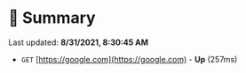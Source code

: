 # 📖 Summary
Last updated: **8/31/2021, 8:30:45 AM**

- `GET` [https://google.com](https://google.com) - **Up** (257ms)
